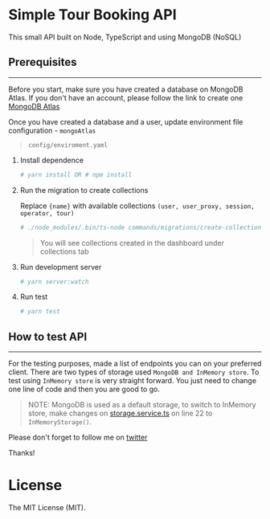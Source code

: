 Simple Tour Booking API
================================

This small API built on Node, TypeScript and using MongoDB (NoSQL)

## Prerequisites
-------------------
Before you start, make sure you have created a database on MongoDB Atlas. 
If you don't have an account, please follow the link to create one [MongoDB Atlas](https://www.mongodb.com/cloud/atlas)

Once you have created a database and a user, update environment file configuration - `mongoAtlas`
> `config/enviroment.yaml`

1. Install dependence

	```bash
	# yarn install OR # npm install
	```
 
2. Run the migration to create collections
   
   Replace `{name}` with available collections `(user, user_proxy, session, operator, tour)`
	```bash
	# ./node_modules/.bin/ts-node commands/migrations/create-collection-{name}.ts 
	```
    
    > You will see collections created in the dashboard under collections tab

2. Run development server

	```bash
	# yarn server:watch
	```
 
3. Run test
 
 	```bash
 	# yarn test
 	```


## How to test API
---------------
For the testing purposes, made a list of endpoints you can on your preferred client. 
There are two types of storage used `MongoDB and InMemory store`. To test using `InMemory store` is very
straight forward. You just need to change one line of code and then you are good to go. 

> NOTE: MongoDB is used as a default storage, to switch to InMemory store, make changes on
> [storage.service.ts](src/services/storage/storage.service.ts) on line 22 to `InMemoryStorage()`.


Please don't forget to follow me on [twitter](https://twitter.com/timmoraja)

Thanks!

License
======================
The MIT License (MIT).
